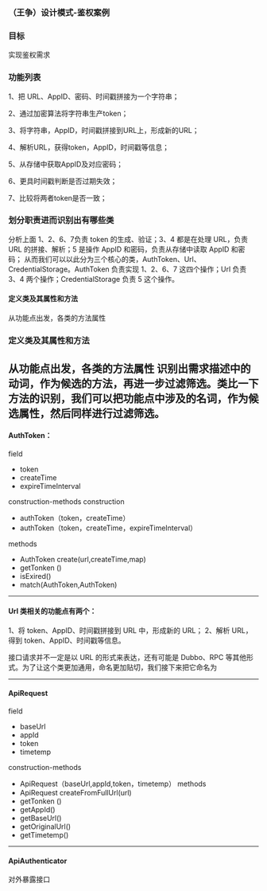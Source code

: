 ### （王争）设计模式-鉴权案例
### 目标
实现鉴权需求

### 功能列表
1、把 URL、AppID、密码、时间戳拼接为一个字符串；

2、通过加密算法将字符串生产token；

3、将字符串，AppID，时间戳拼接到URL上，形成新的URL；

4、解析URL，获得token，AppID，时间戳等信息；

5、从存储中获取AppID及对应密码；

6、更具时间戳判断是否过期失效；

7、比较将两者token是否一致；

### 划分职责进而识别出有哪些类

分析上面 1、2、6、7负责 token 的生成、验证；3、4 都是在处理 URL，负责 URL 的拼接、解析；5 是操作 AppID 和密码，负责从存储中读取 AppID 和密码；
从而我们可以以此分为三个核心的类，AuthToken、Url、CredentialStorage。AuthToken 负责实现 1、2、6、7 这四个操作；Url 负责 3、4 两个操作；CredentialStorage 负责 5 这个操作。

#### 定义类及其属性和方法
从功能点出发，各类的方法属性

### 定义类及其属性和方法
从功能点出发，各类的方法属性
识别出需求描述中的动词，作为候选的方法，再进一步过滤筛选。类比一下方法的识别，我们可以把功能点中涉及的名词，作为候选属性，然后同样进行过滤筛选。
---
#### AuthToken：

field
- token
- createTime
- expireTimeInterval

construction-methods
construction
 - authToken（token，createTime）
 - authToken（token，createTime，expireTimeInterval） 

methods
- AuthToken create(url,createTime,map)
- getTonken ()
- isExired()
- match(AuthToken,AuthToken)
----
#### Url 类相关的功能点有两个：
1、将 token、AppID、时间戳拼接到 URL 中，形成新的 URL；
2、解析 URL，得到 token、AppID、时间戳等信息。

接口请求并不一定是以 URL 的形式来表达，还有可能是 Dubbo、RPC 等其他形式。为了让这个类更加通用，命名更加贴切，我们接下来把它命名为 

---
#### ApiRequest

field
- baseUrl
- appId
- token
- timetemp

construction-methods
- ApiRequest（baseUrl,appId,token，timetemp）
methods
- ApiRequest createFromFullUrl(url)
- getTonken ()
- getAppId()
- getBaseUrl()
- getOriginalUrl()  
- getTimetemp()
----

#### ApiAuthenticator
对外暴露接口